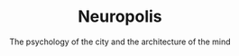 ---
layout: default
title: "Neuropolis"
subtitle: "The psychology of the city and the architecture of the mind"
created: 2021-12-01
---